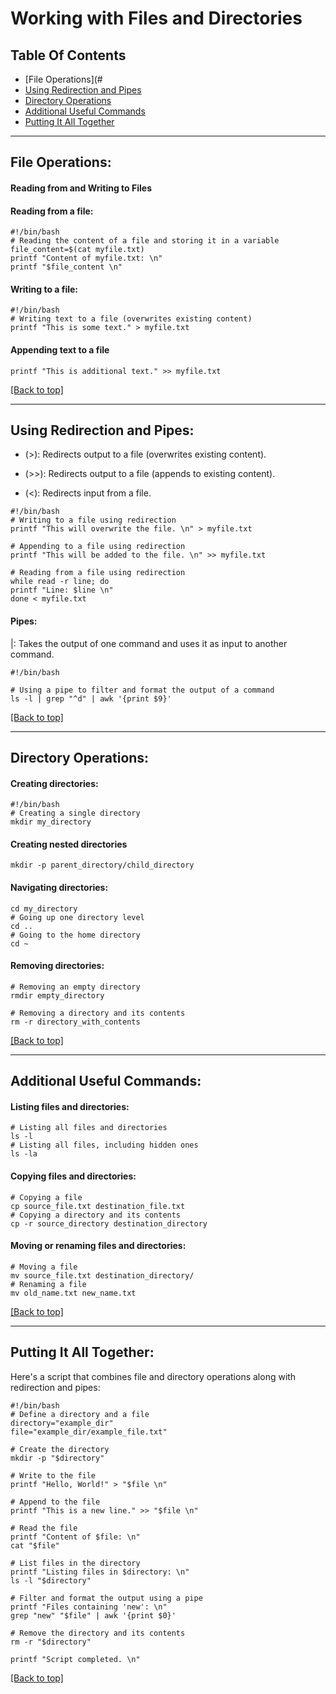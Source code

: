 # Working with Files and Directories

## Table Of Contents

- [File Operations](#
- [Using Redirection and Pipes](#using-redirection-and-pipes)
- [Directory Operations](#directory-operations)
- [Additional Useful Commands](#additional-useful-commands)
- [Putting It All Together](#putting-it-all-together)

  
******************************************************************************************************************************************************************************
## File Operations:

#### Reading from and Writing to Files

#### Reading from a file:
```
#!/bin/bash
# Reading the content of a file and storing it in a variable
file_content=$(cat myfile.txt)
printf "Content of myfile.txt: \n"
printf "$file_content \n"
```

#### Writing to a file:
```
#!/bin/bash
# Writing text to a file (overwrites existing content)
printf "This is some text." > myfile.txt
```

#### Appending text to a file
```
printf "This is additional text." >> myfile.txt
```
      
[[Back to top]](#table-of-contents)
******************************************************************************************************************************************************************************
## Using Redirection and Pipes:

- (>): Redirects output to a file (overwrites existing content).

- (>>): Redirects output to a file (appends to existing content).

- (<): Redirects input from a file.
```
#!/bin/bash
# Writing to a file using redirection
printf "This will overwrite the file. \n" > myfile.txt
```
```
# Appending to a file using redirection
printf "This will be added to the file. \n" >> myfile.txt
```
```
# Reading from a file using redirection
while read -r line; do
printf "Line: $line \n"
done < myfile.txt
```
#### Pipes:
|: Takes the output of one command and uses it as input to another command.
```
#!/bin/bash

# Using a pipe to filter and format the output of a command
ls -l | grep "^d" | awk '{print $9}'
```
      
[[Back to top]](#table-of-contents)
******************************************************************************************************************************************************************************
## Directory Operations:

#### Creating directories:   
```
#!/bin/bash
# Creating a single directory
mkdir my_directory
```
#### Creating nested directories
```
mkdir -p parent_directory/child_directory
```
#### Navigating directories:
```
cd my_directory
# Going up one directory level
cd ..
# Going to the home directory
cd ~
```
#### Removing directories:
```
# Removing an empty directory
rmdir empty_directory
```
```
# Removing a directory and its contents
rm -r directory_with_contents
```

[[Back to top]](#table-of-contents)
******************************************************************************************************************************************************************************
## Additional Useful Commands:

#### Listing files and directories:
```
# Listing all files and directories
ls -l
# Listing all files, including hidden ones
ls -la
```

#### Copying files and directories:
```
# Copying a file
cp source_file.txt destination_file.txt
# Copying a directory and its contents
cp -r source_directory destination_directory
```

#### Moving or renaming files and directories:
```
# Moving a file
mv source_file.txt destination_directory/
# Renaming a file
mv old_name.txt new_name.txt
```

[[Back to top]](#table-of-contents)
******************************************************************************************************************************************************************************
## Putting It All Together:

Here's a script that combines file and directory operations along with redirection and pipes:
```
#!/bin/bash
# Define a directory and a file
directory="example_dir"
file="example_dir/example_file.txt"

# Create the directory
mkdir -p "$directory"

# Write to the file
printf "Hello, World!" > "$file \n"

# Append to the file
printf "This is a new line." >> "$file \n"

# Read the file
printf "Content of $file: \n"
cat "$file"

# List files in the directory
printf "Listing files in $directory: \n"
ls -l "$directory"

# Filter and format the output using a pipe
printf "Files containing 'new': \n"
grep "new" "$file" | awk '{print $0}'

# Remove the directory and its contents
rm -r "$directory"

printf "Script completed. \n"
```
[[Back to top]](#table-of-contents)


